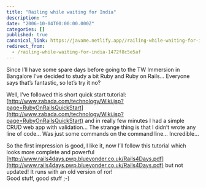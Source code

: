 ```yaml
---
title: "Railing while waiting for India"
description: ""
date: "2006-10-04T00:00:00.000Z"
categories: []
published: true
canonical_link: https://javame.netlify.app//railing-while-waiting-for-india-1472f8c5e5af
redirect_from:
  - /railing-while-waiting-for-india-1472f8c5e5af
---
```


Since I’ll have some spare days before going to the TW Immersion in Bangalore I’ve decided to study a bit Ruby and Ruby on Rails… Everyone says that’s fantastic, so let’s try it no?

Well, I’ve followed this short quick start tutorial: [http://www.zabada.com/technology/Wiki.jsp?page=RubyOnRailsQuickStart](http://www.zabada.com/technology/Wiki.jsp?page=RubyOnRailsQuickStart) and in really few minutes I had a simple CRUD web app with validation… The strange thing is that I didn’t wrote any line of code… Was just some commands on the command line… Incredible…

So the first impression is good, I like it, now I’ll follow this tutorial which looks more complete and powerful [http://www.rails4days.pwp.blueyonder.co.uk/Rails4Days.pdf](http://www.rails4days.pwp.blueyonder.co.uk/Rails4Days.pdf) but not updated! It runs with an old version of ror!  
Good stuff, good stuff ;-)
